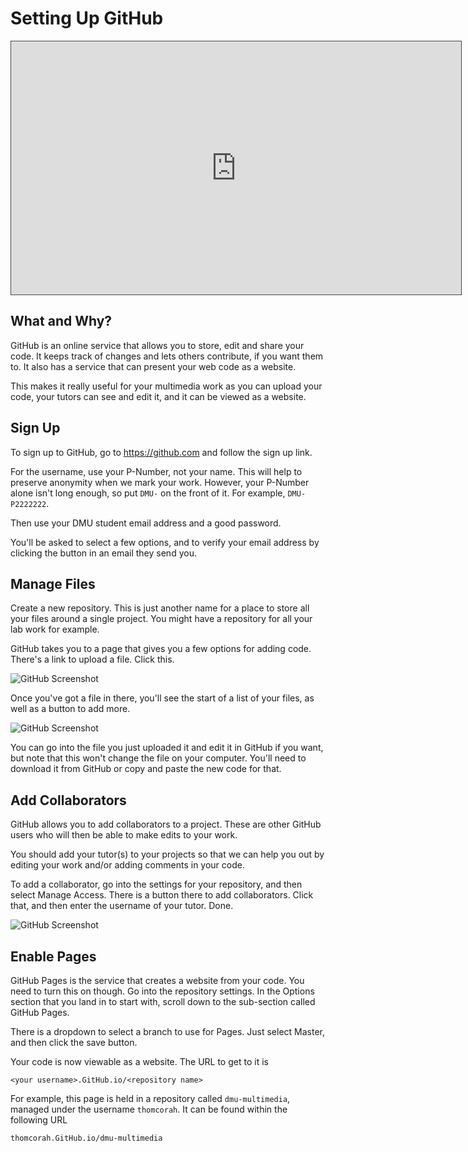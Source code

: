 # Setting Up GitHub

<iframe src="https://dmureplay.cloud.panopto.eu/Panopto/Pages/Embed.aspx?id=fe3c9df4-943b-4441-a3c7-ac3d00ceb069&autoplay=false&offerviewer=true&showtitle=true&showbrand=false&start=0&interactivity=all" height="405" width="720" style="border: 1px solid #464646;" allowfullscreen allow="autoplay"></iframe>

## What and Why?

GitHub is an online service that allows you to store, edit and share your code. It keeps track of changes and lets others contribute, if you want them to. It also has a service that can present your web code as a website.

This makes it really useful for your multimedia work as you can upload your code, your tutors can see and edit it, and it can be viewed as a website.

## Sign Up

To sign up to GitHub, go to <https://github.com> and follow the sign up link.

For the username, use your P-Number, not your name. This will help to preserve anonymity when we mark your work. However, your P-Number alone isn't long enough, so put `DMU-` on the front of it. For example, `DMU-P2222222`.

Then use your DMU student email address and a good password.

You'll be asked to select a few options, and to verify your email address by clicking the button in an email they send you.

## Manage Files

Create a new repository. This is just another name for a place to store all your files around a single project. You might have a repository for all your lab work for example.

GitHub takes you to a page that gives you a few options for adding code. There's a link to upload a file. Click this.

![GitHub Screenshot](https://thomcorah.github.io/dmu-multimedia/resources/img/github-1.jpg)

Once you've got a file in there, you'll see the start of a list of your files, as well as a button to add more.

![GitHub Screenshot](https://thomcorah.github.io/dmu-multimedia/resources/img/github-2.png)

You can go into the file you just uploaded it and edit it in GitHub if you want, but note that this won't change the file on your computer. You'll need to download it from GitHub or copy and paste the new code for that.

## Add Collaborators

GitHub allows you to add collaborators to a project. These are other GitHub users who will then be able to make edits to your work.

You should add your tutor(s) to your projects so that we can help you out by editing your work and/or adding comments in your code.

To add a collaborator, go into the settings for your repository, and then select Manage Access. There is a button there to add collaborators. Click that, and then enter the username of your tutor. Done.

![GitHub Screenshot](https://thomcorah.GitHub.io/dmu-multimedia/resources/img/github-3.jpg)

## Enable Pages

GitHub Pages is the service that creates a website from your code. You need to turn this on though. Go into the repository settings. In the Options section that you land in to start with, scroll down to the sub-section called GitHub Pages.

There is a dropdown to select a branch to use for Pages. Just select Master, and then click the save button.

Your code is now viewable as a website. The URL to get to it is

```
<your username>.GitHub.io/<repository name>
```

For example, this page is held in a repository called `dmu-multimedia`, managed under the username `thomcorah`. It can be found within the following URL

```
thomcorah.GitHub.io/dmu-multimedia
```
